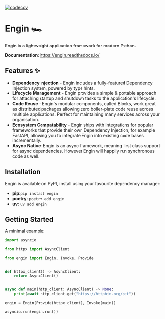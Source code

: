 [![codecov](https://codecov.io/gh/invokermain/engin/graph/badge.svg?token=4PJOIMV6IB)](https://codecov.io/gh/invokermain/engin)

# Engin 🏎️

Engin is a lightweight application framework for modern Python.

**Documentation**: https://engin.readthedocs.io/

## Features ✨

- **Dependency Injection** - Engin includes a fully-featured Dependency Injection system,
  powered by type hints.
- **Lifecycle Management** - Engin provides a simple & portable approach for attaching
  startup and shutdown tasks to the application's lifecycle.
- **Code Reuse** - Engin's modular components, called Blocks, work great as distributed
  packages allowing zero boiler-plate code reuse across multiple applications. Perfect for
  maintaining many services across your organisation.
- **Ecosystem Compatability** - Engin ships with integrations for popular frameworks that
  provide their own Dependency Injection, for example FastAPI, allowing you to integrate
  Engin into existing code bases incrementally.
- **Async Native**: Engin is an async framework, meaning first class support for async
  dependencies. However Engin will happily run synchronous code as well.

## Installation

Engin is available on PyPI, install using your favourite dependency manager:

- **pip**:`pip install engin`
- **poetry**: `poetry add engin`
- **uv**: `uv add engin`

## Getting Started

A minimal example:

```python
import asyncio

from httpx import AsyncClient

from engin import Engin, Invoke, Provide


def httpx_client() -> AsyncClient:
    return AsyncClient()


async def main(http_client: AsyncClient) -> None:
    print(await http_client.get("https://httpbin.org/get"))

engin = Engin(Provide(httpx_client), Invoke(main))

asyncio.run(engin.run())
```

